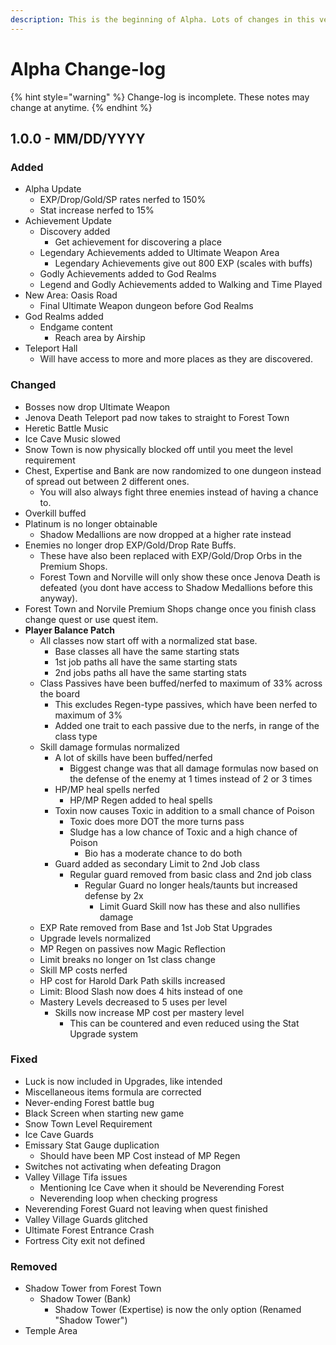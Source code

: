 ```yaml
---
description: This is the beginning of Alpha. Lots of changes in this version.
---
```


# Alpha Change-log

{% hint style="warning" %}
Change-log is incomplete. These notes may change at anytime.
{% endhint %}

## 1.0.0 - MM/DD/YYYY

### Added

* Alpha Update
  * EXP/Drop/Gold/SP rates nerfed to 150%
  * Stat increase nerfed to 15%
* Achievement Update
  * Discovery added
    * Get achievement for discovering a place
  * Legendary Achievements added to Ultimate Weapon Area
    * Legendary Achievements give out 800 EXP \(scales with buffs\)
  * Godly Achievements added to God Realms
  * Legend and Godly Achievements added to Walking and Time Played
* New Area: Oasis Road
  * Final Ultimate Weapon dungeon before God Realms
* God Realms added
  * Endgame content
    * Reach area by Airship
* Teleport Hall
  * Will have access to more and more places as they are discovered.

### **Changed**

* Bosses now drop Ultimate Weapon
* Jenova Death Teleport pad now takes to straight to Forest Town
* Heretic Battle Music
* Ice Cave Music slowed
* Snow Town is now physically blocked off until you meet the level requirement
* Chest, Expertise and Bank are now randomized to one dungeon instead of spread out between 2 different ones.
  * You will also always fight three enemies instead of having a chance to.
* Overkill buffed
* Platinum is no longer obtainable
  * Shadow Medallions are now dropped at a higher rate instead
* Enemies no longer drop EXP/Gold/Drop Rate Buffs.
  * These have also been replaced with EXP/Gold/Drop Orbs in the Premium Shops.
  * Forest Town and Norville will only show these once Jenova Death is defeated (you dont have access to Shadow Medallions before this anyway).
* Forest Town and Norvile Premium Shops change once you finish class change quest or use quest item.
* **Player Balance Patch**
  * All classes now start off with a normalized stat base.
    * Base classes all have the same starting stats
    * 1st job paths all have the same starting stats
    * 2nd jobs paths all have the same starting stats
  * Class Passives have been buffed/nerfed to maximum of 33% across the board
    * This excludes Regen-type passives, which have been nerfed to maximum of 3%
    * Added one trait to each passive due to the nerfs, in range of the class type
  * Skill damage formulas normalized
    * A lot of skills have been buffed/nerfed
      * Biggest change was that all damage formulas now based on the defense of the enemy at 1 times instead of 2 or 3 times
    * HP/MP heal spells nerfed
      * HP/MP Regen added to heal spells
    * Toxin now causes Toxic in addition to a small chance of Poison
      * Toxic does more DOT the more turns pass
      * Sludge has a low chance of Toxic and a high chance of Poison
        * Bio has a moderate chance to do both
    * Guard added as secondary Limit to 2nd Job class
      * Regular guard removed from basic class and 2nd job class
        * Regular Guard no longer heals/taunts but increased defense by 2x
          * Limit Guard Skill now has these and also nullifies damage 
  * EXP Rate removed from Base and 1st Job Stat Upgrades
  * Upgrade levels normalized
  * MP Regen on passives now Magic Reflection
  * Limit breaks no longer on 1st class change
  * Skill MP costs nerfed
  * HP cost for Harold Dark Path skills increased
  * Limit: Blood Slash now does 4 hits instead of one
  * Mastery Levels decreased to 5 uses per level
    * Skills now increase MP cost per mastery level
      * This can be countered and even reduced using the Stat Upgrade system

### Fixed

* Luck is now included in Upgrades, like intended
* Miscellaneous items formula are corrected
* Never-ending Forest battle bug
* Black Screen when starting new game
* Snow Town Level Requirement
* Ice Cave Guards
* Emissary Stat Gauge duplication
  * Should have been MP Cost instead of MP Regen
* Switches not activating when defeating Dragon
* Valley Village Tifa issues
  * Mentioning Ice Cave when it should be Neverending Forest
  * Neverending loop when checking progress
* Neverending Forest Guard not leaving when quest finished
* Valley Village Guards glitched
* Ultimate Forest Entrance Crash
* Fortress City exit not defined

### Removed

* Shadow Tower from Forest Town
  * Shadow Tower \(Bank\)
    * Shadow Tower \(Expertise\) is now the only option \(Renamed "Shadow Tower"\)
* Temple Area

